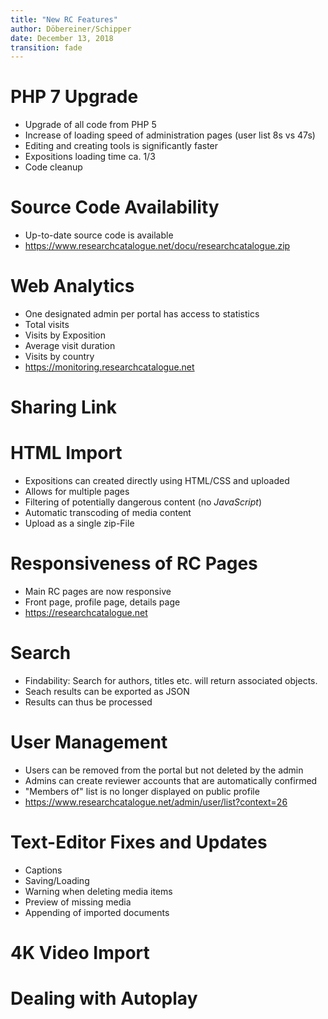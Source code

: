 ```yaml
---
title: "New RC Features"
author: Döbereiner/Schipper
date: December 13, 2018
transition: fade
---
```


# PHP 7 Upgrade

* Upgrade of all code from PHP 5
* Increase of loading speed of administration pages (user list  8s vs 47s)
* Editing and creating tools is significantly faster
* Expositions loading time ca. 1/3
* Code cleanup


# Source Code Availability

* Up-to-date source code is available 
* https://www.researchcatalogue.net/docu/researchcatalogue.zip


# Web Analytics

* One designated admin per portal has access to statistics
* Total visits
* Visits by Exposition
* Average visit duration
* Visits by country
* <https://monitoring.researchcatalogue.net>

# Sharing Link


# HTML Import

* Expositions can created directly using HTML/CSS and uploaded
* Allows for multiple pages
* Filtering of potentially dangerous content (no *JavaScript*)
* Automatic transcoding of media content
* Upload as a single zip-File


# Responsiveness of RC Pages

* Main RC pages are now responsive 
* Front page, profile page, details page 
* <https://researchcatalogue.net>


# Search

* Findability: Search for authors, titles etc. will return associated objects.
* Seach results can be exported as JSON 
* Results can thus be processed

# User Management

* Users can be removed from the portal but not deleted by the admin
* Admins can create reviewer accounts that are automatically confirmed
* "Members of" list is no longer displayed on public profile
* <https://www.researchcatalogue.net/admin/user/list?context=26>


# Text-Editor Fixes and Updates

* Captions
* Saving/Loading
* Warning when deleting media items
* Preview of missing media
* Appending of imported documents


# 4K Video Import


# Dealing with Autoplay

